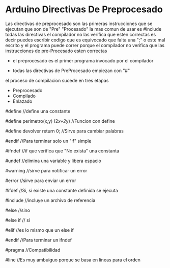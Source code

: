 # Arduino Directivas De Preprocesado

Las directivas de preprocesado son las primeras instrucciones que se ejecutan que son de "Pre" "Procesado" la mas comun de usar es #include todas las directivas el compilador no las verifica que esten correctas es decir puedes escribir codigo que es equivocado que falta una ";" o este mal escrito y el programa puede correr porque el compilador no verifica que las instrucciones de pre-Procesado esten correctas

* el preprocesado es el primer programa invocado por el compilador

* todas las directivas de PreProcesado empiezan con "#" 

el proceso de compilacion sucede en tres etapas

* Preprocesado
* Compilado
* Enlazado

#define //define una constante 

#define perimetro(x,y) (2*x+2*y) //Funcion con define


#define devolver return 0; //Sirve para cambiar palabras

#endif //Para terminar solo un "if" simple

#ifndef //if que verifica que "No exista" una constanta

#undef //elimina una variable y libera espacio

#warning //sirve para notificar un error

#error //sirve para enviar un error

#ifdef //Si, si existe una constante definida se ejecuta

#include //incluye un archivo de referencia 

#else //sino

#else if // si

#elif //es lo mismo que un else if 

#endif //Para terminar un ifndef

#pragma //Compatibilidad

#line //Es muy ambuiguo porque se basa en lineas para el orden
